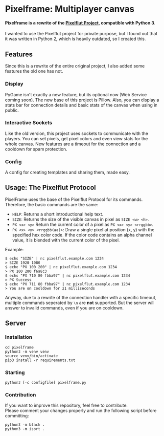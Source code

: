 # Pixelframe: Multiplayer canvas

#### Pixelframe is a rewrite of the [Pixelflut Project](https://github.com/defnull/pixelflut), compatible with Python 3.

I wanted to use the Pixelflut project for private purpose, but I found out that it was written in Python 2, which is heavily outdated, so I created this.

## Features

Since this is a rewrite of the entire original project, I also added some features the old one has not.

### Display

PyGame isn't exactly a new feature, but its optional now (Web Service coming soon). The new base of this project is Pillow. Also, you can display a stats bar for connection details and basic stats of the canvas when using in public.

### Interactive Sockets

Like the old version, this project uses sockets to communicate with the players. You can set pixels, get pixel colors and even view stats for the whole canvas. New features are a timeout for the connection and a cooldown for spam protection.

### Config

A config for creating templates and sharing them, made easy.


## Usage: The Pixelflut Protocol

PixelFrame uses the base of the Pixelflut Protocol for its commands. Therefore, the basic commands are the same:

* `HELP`: Returns a short introductional help text.
* `SIZE`: Returns the size of the visible canvas in pixel as `SIZE <w> <h>`.
* `PX <x> <y>` Return the current color of a pixel as `PX <x> <y> <rrggbb>`.
* `PX <x> <y> <rrggbb(aa)>`: Draw a single pixel at position (x, y) with the specified hex color code.
  If the color code contains an alpha channel value, it is blended with the current color of the pixel.

Example:

    $ echo "SIZE" | nc pixelflut.example.com 1234
    > SIZE 1920 1080
    $ echo "PX 100 200" | nc pixelflut.example.com 1234
    > PX 100 200 f6a8c3
    $ echo "PX 710 80 fbba97" | nc pixelflut.example.com 1234
    > PX Success
    $ echo "PX 711 80 fbba97" | nc pixelflut.example.com 1234
    > You are on cooldown for 21 milliseconds

Anyway, due to a rewrite of the connection handler with a specific timeout, multiple commands seperated by `\n` are **not** supported. But the server will answer to invalid commands, even if you are on cooldown.

## Server
### Installation

```shell
cd pixelframe
python3 -m venv venv
source venv/bin/activate
pip3 install -r requirements.txt
```

### Starting

```shell
python3 [-c configfile] pixelframe.py
```

### Contribution

If you want to improve this repository, feel free to contribute. \
Please comment your changes properly and run the following script before committing:

```shell
python3 -m black .
python3 -m isort .
```